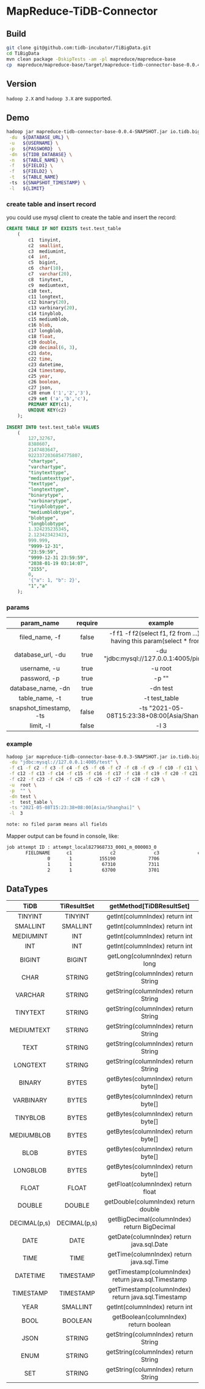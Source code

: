 # MapReduce-TiDB-Connector

## Build

```bash
git clone git@github.com:tidb-incubator/TiBigData.git
cd TiBigData
mvn clean package -DskipTests -am -pl mapreduce/mapreduce-base
cp  mapreduce/mapreduce-base/target/mapreduce-tidb-connector-base-0.0.4-SNAPSHOT.jar ${HOME}/lib
```

## Version

`hadoop 2.X` and `hadoop 3.X` are supported.

## Demo

```bash
hadoop jar mapreduce-tidb-connector-base-0.0.4-SNAPSHOT.jar io.tidb.bigdata.mapreduce.tidb.example.TiDBMapreduceDemo  \
 -du  ${DATABASE_URL} \
 -u   ${USERNAME} \
 -p   ${PASSWORD}  \
 -dn  ${TIDB_DATABASE} \
 -n   ${TABLE_NAME} \
 -f   ${FIELD1} \
 -f   ${FIELD2} \
 -t   ${TABLE_NAME}
 -ts  ${SNAPSHOT_TIMESTAMP} \
 -l   ${LIMIT} 
```

### create table and insert record

you could use mysql client to create the table and insert the record:

```sql
CREATE TABLE IF NOT EXISTS test.test_table
    (
        c1  tinyint,
        c2  smallint,
        c3  mediumint,
        c4  int,
        c5  bigint,
        c6  char(10),
        c7  varchar(20),
        c8  tinytext,
        c9  mediumtext,
        c10 text,
        c11 longtext,
        c12 binary(20),
        c13 varbinary(20),
        c14 tinyblob,
        c15 mediumblob,
        c16 blob,
        c17 longblob,
        c18 float,
        c19 double,
        c20 decimal(6, 3),
        c21 date,
        c22 time,
        c23 datetime,
        c24 timestamp,
        c25 year,
        c26 boolean,
        c27 json,
        c28 enum ('1','2','3'),
        c29 set ('a','b','c'),
        PRIMARY KEY(c1),
        UNIQUE KEY(c2)
    );
    
INSERT INTO test.test_table VALUES                                                                                                                                                                                                                                                                                                                                                                                                              
    (
        127,32767,
        8388607,
        2147483647,
        9223372036854775807,
        "chartype",
        "varchartype",
        "tinytexttype",
        "mediumtexttype",
        "texttype",
        "longtexttype",
        "binarytype",
        "varbinarytype",
        "tinyblobtype",
        "mediumblobtype",
        "blobtype",
        "longblobtype",
        1.324235235345,
        2.123423423423,
        999.999,
        "9999-12-31",
        "23:59:59",
        "9999-12-31 23:59:59",
        "2038-01-19 03:14:07",
        "2155",
        0,
        '{"a": 1, "b": 2}',
        "1","a"
    );
```

### params

| param_name                | require |     example                                                                     |   
| :-----------------------: | :-----: | :-----------------------------------------------------------------------------: | 
| filed_name, -f            | false   |  -f f1 -f f2(select f1, f2 from ...), Not having this param(select * from ...)  |  
| database_url, -du         | true    |  -du "jdbc:mysql://127.0.0.1:4005/pingcap"                                      |   
| username, -u              | true    |  -u root                                                                        |   
| password, -p              | true    |  -p ""                                                                          |   
| database_name, -dn        | true    |  -dn test                                                                       |   
| table_name, -t            | true    |  -t test_table                                                                  |   
| snapshot_timestamp, -ts   | false   |  -ts "2021-05-08T15:23:38+08:00[Asia/Shanghai]"                                 |   
| limit, -l                 | false   |  -l 3                                                                           |

### example

```bash
hadoop jar mapreduce-tidb-connector-base-0.0.3-SNAPSHOT.jar io.tidb.bigdata.mapreduce.tidb.example.TiDBMapreduceDemo \
 -du "jdbc:mysql://127.0.0.1:4005/test" \
 -f c1 -f c2 -f c3 -f c4 -f c5 -f c6 -f c7 -f c8 -f c9 -f c10 -f c11 \
 -f c12 -f c13 -f c14 -f c15 -f c16 -f c17 -f c18 -f c19 -f c20 -f c21 \
 -f c22 -f c23 -f c24 -f c25 -f c26 -f c27 -f c28 -f c29 \
 -u  root \
 -p  "" \
 -dn test \
 -t  test_table \
 -ts "2021-05-08T15:23:38+08:00[Asia/Shanghai]" \
 -l  3

note: no filed param means all fields
```

Mapper output can be found in console, like:

```bash
job attempt ID : attempt_local827968733_0001_m_000003_0
       FIELDNAME      c1              c2              c3              c4        
               0       1          155190            7706               1
               1       1           67310            7311               2
               2       1           63700            3701               3
```

## DataTypes

|    TiDB    |     TiResultSet       |     getMethod[TiDBResultSet]                            |   
| :--------: | :-------------------: | :-----------------------------------------------------: |   
|  TINYINT   |  TINYINT              |  getInt(columnIndex)         return int                 |   
|  SMALLINT  | SMALLINT              |  getInt(columnIndex)         return int                 |   
| MEDIUMINT  |    INT                |  getInt(columnIndex)         return int                 |   
|    INT     |    INT                |  getInt(columnIndex)         return int                 |   
|   BIGINT   |  BIGINT               |  getLong(columnIndex)        return long                |   
|    CHAR    |  STRING               |  getString(columnIndex)      return String              |   
|  VARCHAR   |  STRING               |  getString(columnIndex)      return String              |   
|  TINYTEXT  |  STRING               |  getString(columnIndex)      return String              |   
| MEDIUMTEXT |  STRING               |  getString(columnIndex)      return String              |   
|    TEXT    |  STRING               |  getString(columnIndex)      return String              |   
|  LONGTEXT  |  STRING               |  getString(columnIndex)      return String              |   
|   BINARY   |   BYTES               |  getBytes(columnIndex)       return byte[]              |   
| VARBINARY  |   BYTES               |  getBytes(columnIndex)       return byte[]              |   
|  TINYBLOB  |   BYTES               |  getBytes(columnIndex)       return byte[]              |   
| MEDIUMBLOB |   BYTES               |  getBytes(columnIndex)       return byte[]              |   
|    BLOB    |   BYTES               |  getBytes(columnIndex)       return byte[]              |   
|  LONGBLOB  |   BYTES               |  getBytes(columnIndex)       return byte[]              |   
|   FLOAT    |   FLOAT               |  getFloat(columnIndex)       return float               |   
|   DOUBLE   |  DOUBLE               |  getDouble(columnIndex)      return double              |   
| DECIMAL(p,s) |  DECIMAL(p,s)       |  getBigDecimal(columnIndex)  return BigDecimal          |   
|    DATE    |   DATE                |  getDate(columnIndex)        return java.sql.Date       |   
|    TIME    |   TIME                |  getTime(columnIndex)        return java.sql.Time       |   
|  DATETIME  | TIMESTAMP             |  getTimestamp(columnIndex)   return java.sql.Timestamp  |   
| TIMESTAMP  | TIMESTAMP             |  getTimestamp(columnIndex)   return java.sql.Timestamp  |   
|    YEAR    | SMALLINT              |  getInt(columnIndex)         return int                 |   
|    BOOL    |  BOOLEAN              |  getBoolean(columnIndex)     return boolean             |   
|    JSON    |  STRING               |  getString(columnIndex)      return String              |   
|    ENUM    |  STRING               |  getString(columnIndex)      return String              |   
|    SET     |  STRING               |  getString(columnIndex)      return String              |   
